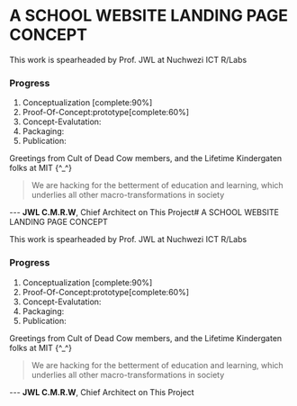 # A SCHOOL WEBSITE LANDING PAGE CONCEPT

This work is spearheaded by Prof. JWL at Nuchwezi ICT R/Labs

### Progress

1. Conceptualization [complete:90%]
2. Proof-Of-Concept:prototype[complete:60%]
3. Concept-Evalutation:
4. Packaging:
5. Publication:

Greetings from Cult of Dead Cow members, and the Lifetime Kindergaten folks at MIT {^_^}

> We are hacking for the betterment of education and learning, which underlies all other macro-transformations in society

--- **JWL C.M.R.W**, Chief Architect on This Project# A SCHOOL WEBSITE LANDING PAGE CONCEPT

This work is spearheaded by Prof. JWL at Nuchwezi ICT R/Labs

### Progress

1. Conceptualization [complete:90%]
2. Proof-Of-Concept:prototype[complete:60%]
3. Concept-Evalutation:
4. Packaging:
5. Publication:

Greetings from Cult of Dead Cow members, and the Lifetime Kindergaten folks at MIT {^_^}

> We are hacking for the betterment of education and learning, which underlies all other macro-transformations in society

--- **JWL C.M.R.W**, Chief Architect on This Project
